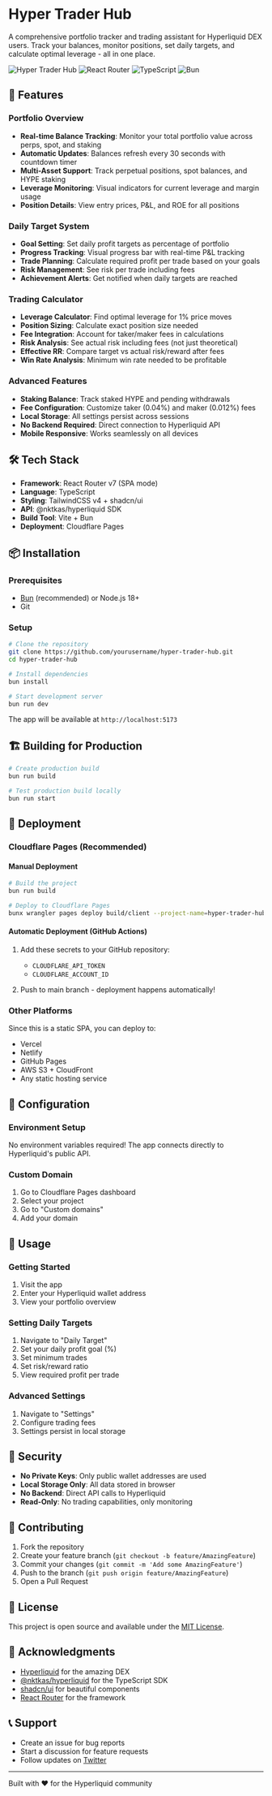 # Hyper Trader Hub

A comprehensive portfolio tracker and trading assistant for Hyperliquid DEX users. Track your balances, monitor positions, set daily targets, and calculate optimal leverage - all in one place.

![Hyper Trader Hub](https://img.shields.io/badge/Hyperliquid-Trading%20Assistant-blue)
![React Router](https://img.shields.io/badge/React%20Router-v7-red)
![TypeScript](https://img.shields.io/badge/TypeScript-5.8-blue)
![Bun](https://img.shields.io/badge/Bun-Latest-orange)

## 🚀 Features

### Portfolio Overview
- **Real-time Balance Tracking**: Monitor your total portfolio value across perps, spot, and staking
- **Automatic Updates**: Balances refresh every 30 seconds with countdown timer
- **Multi-Asset Support**: Track perpetual positions, spot balances, and HYPE staking
- **Leverage Monitoring**: Visual indicators for current leverage and margin usage
- **Position Details**: View entry prices, P&L, and ROE for all positions

### Daily Target System
- **Goal Setting**: Set daily profit targets as percentage of portfolio
- **Progress Tracking**: Visual progress bar with real-time P&L tracking
- **Trade Planning**: Calculate required profit per trade based on your goals
- **Risk Management**: See risk per trade including fees
- **Achievement Alerts**: Get notified when daily targets are reached

### Trading Calculator
- **Leverage Calculator**: Find optimal leverage for 1% price moves
- **Position Sizing**: Calculate exact position size needed
- **Fee Integration**: Account for taker/maker fees in calculations
- **Risk Analysis**: See actual risk including fees (not just theoretical)
- **Effective RR**: Compare target vs actual risk/reward after fees
- **Win Rate Analysis**: Minimum win rate needed to be profitable

### Advanced Features
- **Staking Balance**: Track staked HYPE and pending withdrawals
- **Fee Configuration**: Customize taker (0.04%) and maker (0.012%) fees
- **Local Storage**: All settings persist across sessions
- **No Backend Required**: Direct connection to Hyperliquid API
- **Mobile Responsive**: Works seamlessly on all devices

## 🛠️ Tech Stack

- **Framework**: React Router v7 (SPA mode)
- **Language**: TypeScript
- **Styling**: TailwindCSS v4 + shadcn/ui
- **API**: @nktkas/hyperliquid SDK
- **Build Tool**: Vite + Bun
- **Deployment**: Cloudflare Pages

## 📦 Installation

### Prerequisites
- [Bun](https://bun.sh) (recommended) or Node.js 18+
- Git

### Setup

```bash
# Clone the repository
git clone https://github.com/yourusername/hyper-trader-hub.git
cd hyper-trader-hub

# Install dependencies
bun install

# Start development server
bun run dev
```

The app will be available at `http://localhost:5173`

## 🏗️ Building for Production

```bash
# Create production build
bun run build

# Test production build locally
bun run start
```

## 🚀 Deployment

### Cloudflare Pages (Recommended)

#### Manual Deployment
```bash
# Build the project
bun run build

# Deploy to Cloudflare Pages
bunx wrangler pages deploy build/client --project-name=hyper-trader-hub
```

#### Automatic Deployment (GitHub Actions)
1. Add these secrets to your GitHub repository:
   - `CLOUDFLARE_API_TOKEN`
   - `CLOUDFLARE_ACCOUNT_ID`

2. Push to main branch - deployment happens automatically!

### Other Platforms
Since this is a static SPA, you can deploy to:
- Vercel
- Netlify  
- GitHub Pages
- AWS S3 + CloudFront
- Any static hosting service

## 🔧 Configuration

### Environment Setup
No environment variables required! The app connects directly to Hyperliquid's public API.

### Custom Domain
1. Go to Cloudflare Pages dashboard
2. Select your project
3. Go to "Custom domains"
4. Add your domain

## 📱 Usage

### Getting Started
1. Visit the app
2. Enter your Hyperliquid wallet address
3. View your portfolio overview

### Setting Daily Targets
1. Navigate to "Daily Target"
2. Set your daily profit goal (%)
3. Set minimum trades
4. Set risk/reward ratio
5. View required profit per trade

### Advanced Settings
1. Navigate to "Settings"
2. Configure trading fees
3. Settings persist in local storage

## 🔐 Security

- **No Private Keys**: Only public wallet addresses are used
- **Local Storage Only**: All data stored in browser
- **No Backend**: Direct API calls to Hyperliquid
- **Read-Only**: No trading capabilities, only monitoring

## 🤝 Contributing

1. Fork the repository
2. Create your feature branch (`git checkout -b feature/AmazingFeature`)
3. Commit your changes (`git commit -m 'Add some AmazingFeature'`)
4. Push to the branch (`git push origin feature/AmazingFeature`)
5. Open a Pull Request

## 📄 License

This project is open source and available under the [MIT License](LICENSE).

## 🙏 Acknowledgments

- [Hyperliquid](https://hyperliquid.xyz) for the amazing DEX
- [@nktkas/hyperliquid](https://github.com/nktkas/hyperliquid-ts) for the TypeScript SDK
- [shadcn/ui](https://ui.shadcn.com) for beautiful components
- [React Router](https://reactrouter.com) for the framework

## 📞 Support

- Create an issue for bug reports
- Start a discussion for feature requests
- Follow updates on [Twitter](https://twitter.com/yourusername)

---

Built with ❤️ for the Hyperliquid community